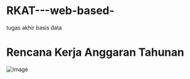 # RKAT---web-based-
tugas akhir basis data
# Rencana Kerja Anggaran Tahunan 
![image](https://github.com/user-attachments/assets/444eb3cd-5112-4a8e-aa23-40116ef1a8ab)


